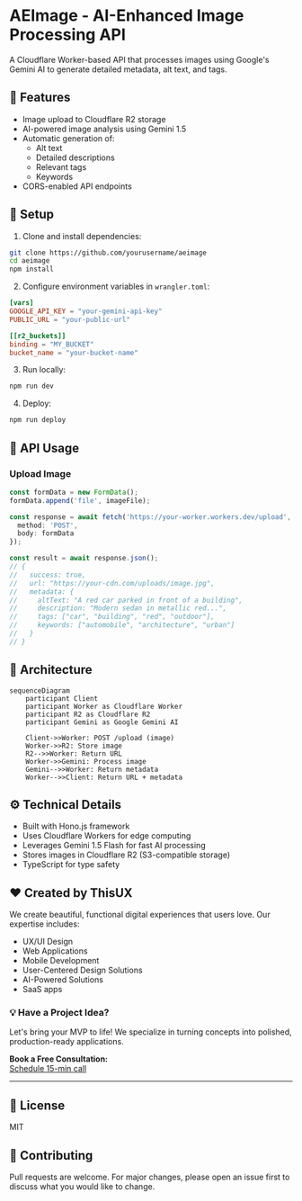 # AEImage - AI-Enhanced Image Processing API

A Cloudflare Worker-based API that processes images using Google's Gemini AI to generate detailed metadata, alt text, and tags.

## 🌟 Features

- Image upload to Cloudflare R2 storage
- AI-powered image analysis using Gemini 1.5
- Automatic generation of:
  - Alt text
  - Detailed descriptions
  - Relevant tags
  - Keywords
- CORS-enabled API endpoints

## 🔧 Setup

1. Clone and install dependencies:
```bash
git clone https://github.com/yourusername/aeimage
cd aeimage
npm install
```

2. Configure environment variables in `wrangler.toml`:
```toml
[vars]
GOOGLE_API_KEY = "your-gemini-api-key"
PUBLIC_URL = "your-public-url"

[[r2_buckets]]
binding = "MY_BUCKET"
bucket_name = "your-bucket-name"
```

3. Run locally:
```bash
npm run dev
```

4. Deploy:
```bash
npm run deploy
```

## 📡 API Usage

### Upload Image
```typescript
const formData = new FormData();
formData.append('file', imageFile);

const response = await fetch('https://your-worker.workers.dev/upload', {
  method: 'POST',
  body: formData
});

const result = await response.json();
// {
//   success: true,
//   url: "https://your-cdn.com/uploads/image.jpg",
//   metadata: {
//     altText: "A red car parked in front of a building",
//     description: "Modern sedan in metallic red...",
//     tags: ["car", "building", "red", "outdoor"],
//     keywords: ["automobile", "architecture", "urban"]
//   }
// }
```

## 🔄 Architecture

```mermaid
sequenceDiagram
    participant Client
    participant Worker as Cloudflare Worker
    participant R2 as Cloudflare R2
    participant Gemini as Google Gemini AI

    Client->>Worker: POST /upload (image)
    Worker->>R2: Store image
    R2-->>Worker: Return URL
    Worker->>Gemini: Process image
    Gemini-->>Worker: Return metadata
    Worker-->>Client: Return URL + metadata
```

## ⚙️ Technical Details

- Built with Hono.js framework
- Uses Cloudflare Workers for edge computing
- Leverages Gemini 1.5 Flash for fast AI processing
- Stores images in Cloudflare R2 (S3-compatible storage)
- TypeScript for type safety

## ❤️ Created by ThisUX

We create beautiful, functional digital experiences that users love. Our expertise includes:
- UX/UI Design
- Web Applications
- Mobile Development
- User-Centered Design Solutions
- AI-Powered Solutions
- SaaS apps

### 💡 Have a Project Idea?

Let's bring your MVP to life! We specialize in turning concepts into polished, production-ready applications.

**Book a Free Consultation:**  
[Schedule 15-min call](https://cal.com/imsanju/15min)

---

## 📝 License

MIT

## 🤝 Contributing

Pull requests are welcome. For major changes, please open an issue first to discuss what you would like to change.
